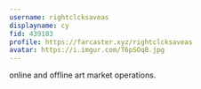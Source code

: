 ```yaml
---
username: rightclcksaveas
displayname: cy
fid: 439183
profile: https://farcaster.xyz/rightclcksaveas
avatar: https://i.imgur.com/T6pSOqB.jpg
---
```


online and offline art market operations.
